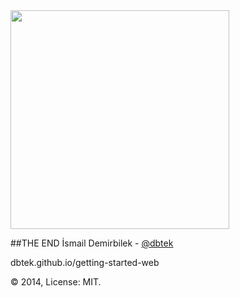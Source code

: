 <img src="http://yeoman.io/assets/img/illustration-home-inverted.1f86.png" height="350">

##THE END
İsmail Demirbilek - [@dbtek](http://twitter.com/dbtek)

dbtek.github.io/getting-started-web

© 2014, License: MIT.
